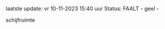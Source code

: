 laatste update: 
vr 10-11-2023 15:40   uur 
Status: FAALT - geel - 
<div class="service Y">schijfruimte</div>
